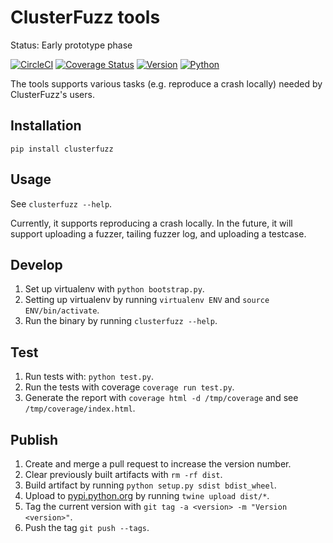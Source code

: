 ClusterFuzz tools
=================================

Status: Early prototype phase

[![CircleCI](https://circleci.com/gh/google/clusterfuzz-tools/tree/master.svg?style=shield)](https://circleci.com/gh/google/clusterfuzz-tools/tree/master)
[![Coverage Status](https://coveralls.io/repos/github/google/clusterfuzz-tools/badge.svg?branch=master)](https://coveralls.io/github/google/clusterfuzz-tools?branch=master)
[![Version](https://img.shields.io/pypi/v/clusterfuzz.svg)](https://pypi.python.org/pypi/clusterfuzz)
[![Python](https://img.shields.io/pypi/pyversions/clusterfuzz.svg)](https://pypi.python.org/pypi/clusterfuzz)

The tools supports various tasks (e.g. reproduce a crash locally)
needed by ClusterFuzz's users.


Installation
-----------------

`pip install clusterfuzz`


Usage
------

See `clusterfuzz --help`.

Currently, it supports reproducing a crash locally. In the future, it will
support uploading a fuzzer, tailing fuzzer log, and uploading a testcase.


Develop
------------

1. Set up virtualenv with `python bootstrap.py`.
2. Setting up virtualenv by running `virtualenv ENV` and `source ENV/bin/activate`.
3. Run the binary by running `clusterfuzz --help`.


Test
-------------------------

1. Run tests with: `python test.py`.
2. Run the tests with coverage `coverage run test.py`.
3. Generate the report with `coverage html -d /tmp/coverage` and see `/tmp/coverage/index.html`.


Publish
----------

1. Create and merge a pull request to increase the version number.
2. Clear previously built artifacts with `rm -rf dist`.
3. Build artifact by running `python setup.py sdist bdist_wheel`.
4. Upload to [pypi.python.org](https://pypi.python.org/pypi/clusterfuzz) by running `twine upload dist/*`.
5. Tag the current version with `git tag -a <version> -m "Version <version>"`.
6. Push the tag `git push --tags`.

